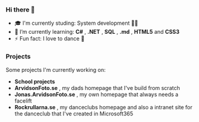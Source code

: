 ### Hi there 👋

- :mortar_board: I'm currently studing: System development 👨‍💻
- 🌱 I’m currently learning: **C#** , **.NET** , **SQL** , **.md** , **HTML5** and **CSS3**
- ⚡ Fun fact: I love to dance 🕺

### Projects
Some projects I'm currently working on:

- **School projects**
- **ArvidsonFoto.se** , my dads homepage that I've build from scratch
- **Jonas.ArvidsonFoto.se** , my own homepage that always needs a facelift
- **Rockrullarna.se** , my danceclubs homepage and also a intranet site for the danceclub that I've created in Microsoft365


<!--
**pownas/pownas** is a ✨ _special_ ✨ repository because its `README.md` (this file) appears on your GitHub profile.

Here are some ideas to get you started:

- 🔭 I’m currently working on ...
- 🌱 I’m currently learning ...
- 👯 I’m looking to collaborate on ...
- 🤔 I’m looking for help with ...
- 💬 Ask me about ...
- 📫 How to reach me: ...
- 😄 Pronouns: ...
- ⚡ Fun fact: ...
-->
